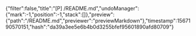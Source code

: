 {"filter":false,"title":"[P] /README.md","undoManager":{"mark":-1,"position":-1,"stack":[]},"preview":{"path":"/README.md","previewer":"previewMarkdown"},"timestamp":1567190570151,"hash":"da39a3ee5e6b4b0d3255bfef95601890afd80709"}